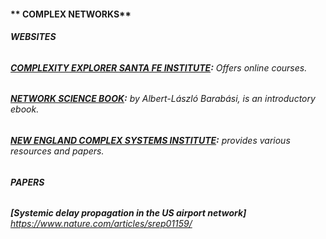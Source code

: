 #### ** COMPLEX NETWORKS**

###### **WEBSITES**

###### **[COMPLEXITY EXPLORER SANTA FE INSTITUTE](https://www.complexityexplorer.org/):** Offers online courses.  
###### **[NETWORK SCIENCE BOOK](http://networksciencebook.com):** by Albert-László Barabási, is an introductory ebook.    
###### **[NEW ENGLAND COMPLEX SYSTEMS INSTITUTE](https://necsi.edu/):** provides various resources and papers.  

###### **PAPERS**
###### **[Systemic delay propagation in the US airport network]** https://www.nature.com/articles/srep01159/  
